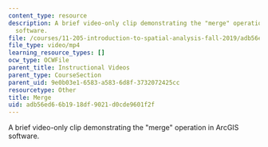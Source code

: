 ```yaml
---
content_type: resource
description: A brief video-only clip demonstrating the "merge" operation in ArcGIS
  software.
file: /courses/11-205-introduction-to-spatial-analysis-fall-2019/adb56ed66b1918df9021d0cde9601f2f_MIT11_205F19_merge.mp4
file_type: video/mp4
learning_resource_types: []
ocw_type: OCWFile
parent_title: Instructional Videos
parent_type: CourseSection
parent_uid: 9e0b03e1-6583-a583-6d8f-3732072425cc
resourcetype: Other
title: Merge
uid: adb56ed6-6b19-18df-9021-d0cde9601f2f
---
```

A brief video-only clip demonstrating the "merge" operation in ArcGIS software.